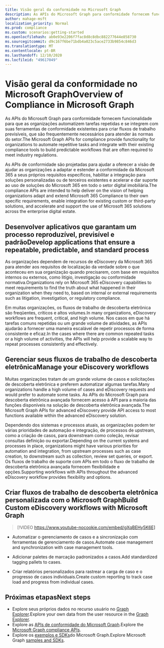 ```yaml
---
title: Visão geral da conformidade no Microsoft Graph
description: As APIs do Microsoft Graph para conformidade fornecem funcionalidade para que as organizações automatizem tarefas repetidas e se integrem com suas ferramentas de conformidade existentes para criar fluxos de trabalho previsíveis, que são frequentemente necessários para atender às normas do setor.
author: mahage-msft
localization_priority: Normal
ms.prod: compliance
ms.custom: scenarios:getting-started
ms.openlocfilehash: ab0e93e2206f7fac8d8c8dbc882277644e858730
ms.sourcegitcommit: d9c167f6be71bdb4a023c5ace2733b9854c846d3
ms.translationtype: MT
ms.contentlocale: pt-BR
ms.lasthandoff: 12/10/2020
ms.locfileid: "49617049"
---
```

# <a name="overview-of-compliance-in-microsoft-graph"></a><span data-ttu-id="4f611-103">Visão geral da conformidade no Microsoft Graph</span><span class="sxs-lookup"><span data-stu-id="4f611-103">Overview of Compliance in Microsoft Graph</span></span>

<span data-ttu-id="4f611-104">As APIs do Microsoft Graph para conformidade fornecem funcionalidade para que as organizações automatizem tarefas repetidas e se integrem com suas ferramentas de conformidade existentes para criar fluxos de trabalho previsíveis, que são frequentemente necessários para atender às normas do setor.</span><span class="sxs-lookup"><span data-stu-id="4f611-104">The Microsoft Graph APIs for compliance provide functionality for organizations to automate repetitive tasks and integrate with their existing compliance tools to build predictable workflows that are often required to meet industry regulations.</span></span>

<span data-ttu-id="4f611-105">As APIs de conformidade são projetadas para ajudar a oferecer a visão de ajudar as organizações a adaptar e estender a conformidade da Microsoft 365 a seus próprios requisitos específicos, habilitar a integração para soluções personalizadas ou de terceiros existentes e acelerar e dar suporte ao uso de soluções do Microsoft 365 em todo o setor digital imobiliária.</span><span class="sxs-lookup"><span data-stu-id="4f611-105">The compliance APIs are intended to help deliver on the vision of helping organizations adapt and extend Microsoft 365 Compliance to their own specific requirements, enable integration for existing custom or third-party solutions, and accelerate and support the use of Microsoft 365 solutions across the enterprise digital estate.</span></span>

## <a name="develop-applications-that-ensure-a-repeatable-predictable-and-standard-process"></a><span data-ttu-id="4f611-106">Desenvolver aplicativos que garantam um processo reproduzível, previsível e padrão</span><span class="sxs-lookup"><span data-stu-id="4f611-106">Develop applications that ensure a repeatable, predictable, and standard process</span></span>

<span data-ttu-id="4f611-107">As organizações dependem de recursos de eDiscovery da Microsoft 365 para atender aos requisitos de localização da verdade sobre o que aconteceu em sua organização quando precisarem, com base em requisitos internos ou externos, como litígio, investigação ou conformidade normativa.</span><span class="sxs-lookup"><span data-stu-id="4f611-107">Organizations rely on Microsoft 365 eDiscovery capabilities to meet requirements to find the truth about what happened in their organization when they need to, based on internal or external requirements such as litigation, investigation, or regulatory compliance.</span></span>

<span data-ttu-id="4f611-108">Em muitas organizações, os fluxos de trabalho de descoberta eletrônica são freqüentes, críticos e altos volumes.</span><span class="sxs-lookup"><span data-stu-id="4f611-108">In many organizations, eDiscovery workflows are frequent, critical, and high volume.</span></span> <span data-ttu-id="4f611-109">Nos casos em que há tarefas comuns repetidas ou um grande volume de atividades, as APIs ajudarão a fornecer uma maneira escalável de repetir processos de forma consistente e eficaz.</span><span class="sxs-lookup"><span data-stu-id="4f611-109">In the cases where there are common repeated tasks or a high volume of activities, the APIs will help provide a scalable way to repeat processes consistently and effectively.</span></span>

## <a name="manage-your-ediscovery-workflows"></a><span data-ttu-id="4f611-110">Gerenciar seus fluxos de trabalho de descoberta eletrônica</span><span class="sxs-lookup"><span data-stu-id="4f611-110">Manage your eDiscovery workflows</span></span>

<span data-ttu-id="4f611-111">Muitas organizações tratam de um grande volume de casos e solicitações de descoberta eletrônica e preferem automatizar algumas tarefas.</span><span class="sxs-lookup"><span data-stu-id="4f611-111">Many organizations handle a high volume of cases and eDiscovery requests and would prefer to automate some tasks.</span></span> <span data-ttu-id="4f611-112">As APIs do Microsoft Graph para descoberta eletrônica avançada fornecem acesso à API para a maioria das funções disponíveis na solução de descoberta eletrônica avançada.</span><span class="sxs-lookup"><span data-stu-id="4f611-112">The  Microsoft Graph APIs for advanced eDiscovery provide API access to most functions available within the advanced eDiscovery solution.</span></span>

<span data-ttu-id="4f611-113">Dependendo dos sistemas e processos atuais, as organizações podem ter várias prioridades de automação e integração, de processos de upstream, como a criação de casos, para downstream como coleção, revisar consultas definição ou exportar.</span><span class="sxs-lookup"><span data-stu-id="4f611-113">Depending on the current systems and processes in place, organizations might have various priorities for automation and integration, from upstream processes such as case creation, to downstream such as collection, review set queries, or export.</span></span> <span data-ttu-id="4f611-114">Os fluxos de trabalho de suporte com APIs em todo o fluxo de trabalho de descoberta eletrônica avançada fornecem flexibilidade e opções.</span><span class="sxs-lookup"><span data-stu-id="4f611-114">Supporting workflows with APIs throughout the advanced eDiscovery workflow provides flexibility and options.</span></span>

## <a name="build-custom-ediscovery-workflows-with-microsoft-graph"></a><span data-ttu-id="4f611-115">Criar fluxos de trabalho de descoberta eletrônica personalizada com o Microsoft Graph</span><span class="sxs-lookup"><span data-stu-id="4f611-115">Build Custom eDiscovery workflows with Microsoft Graph</span></span>

> [!VIDEO https://www.youtube-nocookie.com/embed/gXqBEHy5K6E]

- <span data-ttu-id="4f611-116">Automatizar o gerenciamento de casos e a sincronização com ferramentas de gerenciamento de casos.</span><span class="sxs-lookup"><span data-stu-id="4f611-116">Automate case management and synchronization with case management tools.</span></span>

- <span data-ttu-id="4f611-117">Adicionar paletes de marcação padronizados a casos.</span><span class="sxs-lookup"><span data-stu-id="4f611-117">Add standardized tagging pallets to cases.</span></span>

- <span data-ttu-id="4f611-118">Criar relatórios personalizados para rastrear a carga de caso e o progresso de casos individuais.</span><span class="sxs-lookup"><span data-stu-id="4f611-118">Create custom reporting to track case load and progress from individual cases.</span></span>

## <a name="next-steps"></a><span data-ttu-id="4f611-119">Próximas etapas</span><span class="sxs-lookup"><span data-stu-id="4f611-119">Next steps</span></span>

- <span data-ttu-id="4f611-120">Explore seus próprios dados no recurso usuário no [Graph Explorer](https://developer.microsoft.com/graph/graph-explorer).</span><span class="sxs-lookup"><span data-stu-id="4f611-120">Explore your own data from the user resource in the [Graph Explorer](https://developer.microsoft.com/graph/graph-explorer).</span></span>
- <span data-ttu-id="4f611-121">Explore as [APIs de conformidade do Microsoft Graph](/graph/api/resources/complianceapioverview).</span><span class="sxs-lookup"><span data-stu-id="4f611-121">Explore the [Microsoft Graph compliance APIs](/graph/api/resources/complianceapioverview).</span></span>
- <span data-ttu-id="4f611-122">Explore os [exemplos e SDKs](https://developer.microsoft.com/graph/gallery/?filterBy=Samples,SDKs)do Microsoft Graph.</span><span class="sxs-lookup"><span data-stu-id="4f611-122">Explore Microsoft Graph [samples and SDKs](https://developer.microsoft.com/graph/gallery/?filterBy=Samples,SDKs).</span></span>
